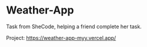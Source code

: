 # Weather-App
Task from SheCode, helping a friend complete her task.

Project: https://weather-app-myy.vercel.app/
